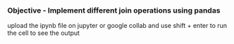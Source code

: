 <h3>Objective - Implement different join operations using pandas </h3>
upload the ipynb file on jupyter or google collab and use shift +  enter to run the cell to see the output

